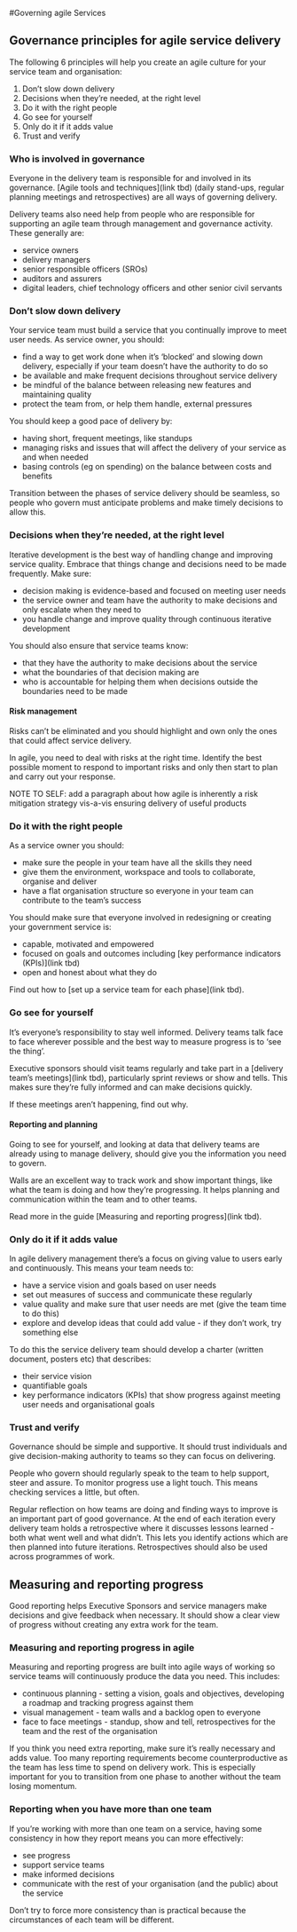#Governing agile Services

## **Governance principles for agile service delivery**

The following 6 principles will help you create an agile culture for your service team and organisation:

1. Don’t slow down delivery
2. Decisions when they’re needed, at the right level
3. Do it with the right people
4. Go see for yourself
5. Only do it if it adds value
6. Trust and verify

### **Who is involved in governance**

Everyone in the delivery team is responsible for and involved in its governance. [Agile tools and techniques](link tbd) (daily stand-ups, regular planning meetings and retrospectives) are all ways of governing delivery.

Delivery teams also need help from people who are responsible for supporting an agile team through management and governance activity. These generally are:

* service owners
* delivery managers
* senior responsible officers (SROs)
* auditors and assurers
* digital leaders, chief technology officers and other senior civil servants

### **Don’t slow down delivery**

Your service team must build a service that you continually improve to meet user needs. As service owner, you should:

* find a way to get work done when it’s ‘blocked’ and slowing down delivery, especially if your team doesn’t have the authority to do so
* be available and make frequent decisions throughout service delivery
* be mindful of the balance between releasing new features and maintaining quality
* protect the team from, or help them handle, external pressures

You should keep a good pace of delivery by:

* having short, frequent meetings, like standups
* managing risks and issues that will affect the delivery of your service as and when needed
* basing controls (eg on spending) on the balance between costs and benefits

Transition between the phases of service delivery should be seamless, so people who govern must anticipate problems and make timely decisions to allow this.

### **Decisions when they’re needed, at the right level**

Iterative development is the best way of handling change and improving service quality. Embrace that things change and decisions need to be made frequently. Make sure:

* decision making is evidence-based and focused on meeting user needs
* the service owner and team have the authority to make decisions and only escalate when they need to
* you handle change and improve quality through continuous iterative development

You should also ensure that service teams know:

* that they have the authority to make decisions about the service
* what the boundaries of that decision making are
* who is accountable for helping them when decisions outside the boundaries need to be made

#### **Risk management**

Risks can’t be eliminated and you should highlight and own only the ones that could affect service delivery.

In agile, you need to deal with risks at the right time. Identify the best possible moment to respond to important risks and only then start to plan and carry out your response.

NOTE TO SELF: add a paragraph about how agile is inherently a risk mitigation strategy vis-a-vis ensuring delivery of useful products

### **Do it with the right people**

As a service owner you should:

* make sure the people in your team have all the skills they need
* give them the environment, workspace and tools to collaborate, organise and deliver
* have a flat organisation structure so everyone in your team can contribute to the team’s success

You should make sure that everyone involved in redesigning or creating your government service is:

* capable, motivated and empowered
* focused on goals and outcomes including [key performance indicators (KPIs)](link tbd)
* open and honest about what they do

Find out how to [set up a service team for each phase](link tbd).

### **Go see for yourself**

It’s everyone’s responsibility to stay well informed. Delivery teams talk face to face wherever possible and the best way to measure progress is to ‘see the thing’.

Executive sponsors should visit teams regularly and take part in a [delivery team’s meetings](link tbd), particularly sprint reviews or show and tells. This makes sure they’re fully informed and can make decisions quickly.

If these meetings aren’t happening, find out why.

#### **Reporting and planning**

Going to see for yourself, and looking at data that delivery teams are already using to manage delivery, should give you the information you need to govern.

Walls are an excellent way to track work and show important things, like what the team is doing and how they’re progressing. It helps planning and communication within the team and to other teams.

Read more in the guide [Measuring and reporting progress](link tbd).

### **Only do it if it adds value**

In agile delivery management there’s a focus on giving value to users early and continuously. This means your team needs to:

* have a service vision and goals based on user needs
* set out measures of success and communicate these regularly
* value quality and make sure that user needs are met (give the team time to do this)
* explore and develop ideas that could add value - if they don’t work, try something else

To do this the service delivery team should develop a charter (written document, posters etc) that describes:
* their service vision
* quantifiable goals
* key performance indicators (KPIs) that show progress against meeting user needs and organisational goals

### **Trust and verify**

Governance should be simple and supportive. It should trust individuals and give decision-making authority to teams so they can focus on delivering.

People who govern should regularly speak to the team to help support, steer and assure. To monitor progress use a light touch. This means checking services a little, but often.

Regular reflection on how teams are doing and finding ways to improve is an important part of good governance. At the end of each iteration every delivery team holds a retrospective where it discusses lessons learned - both what went well and what didn’t. This lets you identify actions which are then planned into future iterations. Retrospectives should also be used across programmes of work.

## **Measuring and reporting progress**

Good reporting helps Executive Sponsors and service managers make decisions and give feedback when necessary. It should show a clear view of progress without creating any extra work for the team.

### **Measuring and reporting progress in agile**

Measuring and reporting progress are built into agile ways of working so service teams will continuously produce the data you need. This includes:

* continuous planning - setting a vision, goals and objectives, developing a roadmap and tracking progress against them
* visual management - team walls and a backlog open to everyone
* face to face meetings - standup, show and tell, retrospectives for the team and the rest of the organisation

If you think you need extra reporting, make sure it’s really necessary and adds value. Too many reporting requirements become counterproductive as the team has less time to spend on delivery work. This is especially important for you to transition from one phase to another without the team losing momentum.

### **Reporting when you have more than one team**

If you’re working with more than one team on a service, having some consistency in how they report means you can more effectively:

* see progress
* support service teams
* make informed decisions
* communicate with the rest of your organisation (and the public) about the service

Don’t try to force more consistency than is practical because the circumstances of each team will be different.
